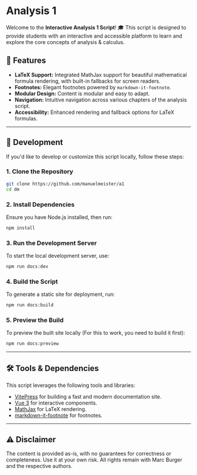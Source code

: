 # Analysis 1

Welcome to the **Interactive Analysis 1 Script**! 🎓 This script is designed to provide students with an interactive and accessible platform to learn and explore the core concepts of analysis & calculus.

## 🌟 Features

- **LaTeX Support:** Integrated MathJax support for beautiful mathematical formula rendering, with built-in fallbacks for screen readers.
- **Footnotes:** Elegant footnotes powered by `markdown-it-footnote`.
- **Modular Design:** Content is modular and easy to adapt.
- **Navigation:** Intuitive navigation across various chapters of the analysis script.
- **Accessibility:** Enhanced rendering and fallback options for LaTeX formulas.

---

## 🚀 Development

If you'd like to develop or customize this script locally, follow these steps:

### 1. Clone the Repository
```bash
git clone https://github.com/manuelmeister/a1
cd dm
```

### 2. Install Dependencies
Ensure you have Node.js installed, then run:
```bash
npm install
```

### 3. Run the Development Server
To start the local development server, use:
```bash
npm run docs:dev
```

### 4. Build the Script
To generate a static site for deployment, run:
```bash
npm run docs:build
```

### 5. Preview the Build
To preview the built site locally (For this to work, you need to build it first):
```bash
npm run docs:preview
```

---

## 🛠️ Tools & Dependencies

This script leverages the following tools and libraries:
- [VitePress](https://vitepress.vuejs.org) for building a fast and modern documentation site.
- [Vue 3](https://vuejs.org) for interactive components.
- [MathJax](https://www.mathjax.org/) for LaTeX rendering.
- [markdown-it-footnote](https://github.com/markdown-it/markdown-it-footnote) for footnotes.

---

## ⚠️ Disclaimer

The content is provided as-is, with no guarantees for correctness or completeness. Use it at your own risk. All rights remain with Marc Burger and the respective authors.

